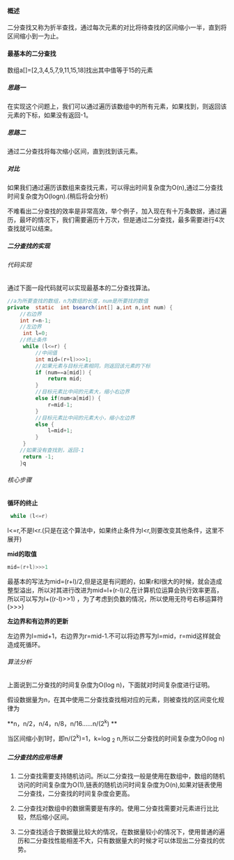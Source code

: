 #### 概述

二分查找又称为折半查找，通过每次元素的对比将待查找的区间缩小一半，直到将区间缩小到一为止。

#### 最基本的二分查找

数组a[]=[2,3,4,5,7,9,11,15,18]找出其中值等于15的元素

##### 思路一

在实现这个问题上，我们可以通过遍历该数组中的所有元素，如果找到，则返回该元素的下标，如果没有返回-1。

##### 思路二

通过二分查找将每次缩小区间，直到找到该元素。

##### 对比

如果我们通过遍历该数组来查找元素，可以得出时间复杂度为O(n),通过二分查找时间复杂度为O(logn).(稍后将会分析)

不难看出二分查找的效率是非常高效，举个例子，加入现在有十万条数据，通过遍历，最坏的情况下，我们需要遍历十万次，但是通过二分查找，最多需要进行4次查找就可以结束。

##### 二分查找的实现

###### 代码实现

通过下面一段代码就可以实现最基本的二分查找算法。

```java
//a为所要查找的数组，n为数组的长度，num是所要找的数值
private  static  int bsearch(int[] a,int n,int num) {
	//右边界
    int r=n-1;
    //左边界
     int l=0;
    //终止条件
     while (l<=r) {
         //中间值
         int mid=(r+l)>>>1;
         //如果元素与目标元素相同，则返回该元素的下标
         if (num==a[mid]) {
             return mid;
         }
         //目标元素比中间的元素大，缩小右边界
         else if(num<a[mid]) {
             r=mid-1;
         }
         //目标元素比中间的元素大小，缩小左边界
         else {
             l=mid+1;
         }
     }
    //如果没有查找到，返回-1
     return -1;
    }q
```

###### 核心步骤

**循环的终止** 

```java
 while (l<=r)
```

l<=r,不是l<r.(只是在这个算法中，如果终止条件为l<r,则要改变其他条件，这里不展开)

**mid的取值**

```java
mid=(r+l)>>>1
```

最基本的写法为mid=(r+l)/2,但是这是有问题的，如果r和l很大的时候，就会造成整型溢出，所以对其进行改进为mid=l+(r-l)/2,在计算机位运算会执行效率更高，所以可以写为l+((r-l)>>1)  ，为了考虑到负数的情况，所以使用无符号右移运算符(>>>)

**左边界和有边界的更新**

左边界为l=mid+1，右边界为r=mid-1.不可以将边界写为l=mid，r=mid这样就会造成死循环。

###### 算法分析

上面说到二分查找的时间复杂度为O(log n)，下面就对时间复杂度进行证明。

假设数据量为n，在其中使用二分查找查找相对应的元素，则被查找的区间变化规律为

**n，n/2，n/4，n/8，n/16……n/(2<sup>k</sup>) **

当区间缩小到1时，即n/(2<sup>k</sup>)=1，k=log <sub>2</sub> n,所以二分查找的时间复杂度为O(log n)

##### 二分查找的应用场景

1. 二分查找需要支持随机访问。所以二分查找一般是使用在数组中，数组的随机访问的时间复杂度为O(1),链表的随机访问时间复杂度为O(n),如果对链表使用二分查找，二分查找的时间复杂度会更高。

2. 二分查找对数组中的数据需要是有序的。使用二分查找需要对元素进行比比较，然后缩小区间。

3. 二分查找适合于数据量比较大的情况，在数据量较小的情况下，使用普通的遍历和二分查找性能相差不大，只有数据量大的时候才可以体现出二分查找的优势。

   